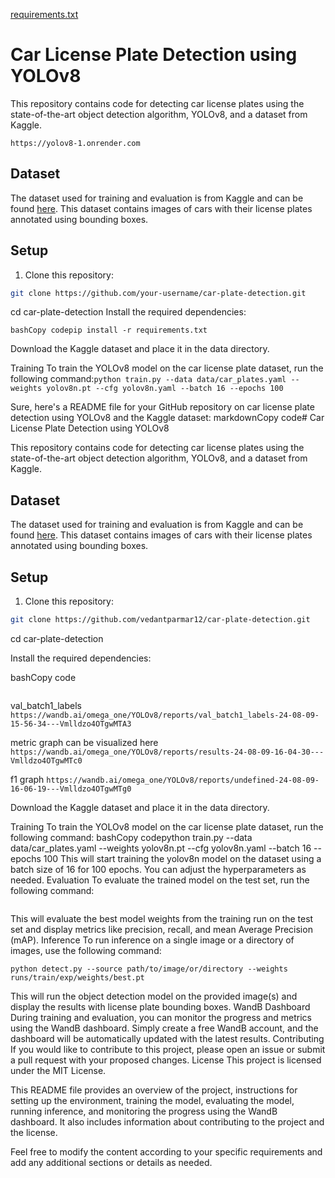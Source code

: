 [requirements.txt](https://github.com/user-attachments/files/15526179/requirements.txt)
# Car License Plate Detection using YOLOv8


This repository contains code for detecting car license plates using the state-of-the-art object detection algorithm, YOLOv8, and a dataset from Kaggle.

```You can access this streamlit  link:
https://yolov8-1.onrender.com
```
## Dataset

The dataset used for training and evaluation is from Kaggle and can be found [here](https://www.kaggle.com/datasets/andrewmvd/car-plate-detection). This dataset contains images of cars with their license plates annotated using bounding boxes.

## Setup

1. Clone this repository:

```bash
git clone https://github.com/your-username/car-plate-detection.git
```
cd car-plate-detection
Install the required dependencies:
```
bashCopy codepip install -r requirements.txt
```
Download the Kaggle dataset and place it in the data directory.

Training
To train the YOLOv8 model on the car license plate dataset, run the following command:``` python train.py --data data/car_plates.yaml --weights yolov8n.pt --cfg yolov8n.yaml --batch 16 --epochs 100 ```

Sure, here's a README file for your GitHub repository on car license plate detection using YOLOv8 and the Kaggle dataset:
markdownCopy code# Car License Plate Detection using YOLOv8

This repository contains code for detecting car license plates using the state-of-the-art object detection algorithm, YOLOv8, and a dataset from Kaggle.

## Dataset

The dataset used for training and evaluation is from Kaggle and can be found [here](https://www.kaggle.com/datasets/andrewmvd/car-plate-detection). This dataset contains images of cars with their license plates annotated using bounding boxes.

## Setup

1. Clone this repository:

```bash
git clone https://github.com/vedantparmar12/car-plate-detection.git
```
cd car-plate-detection

Install the required dependencies:

bashCopy code
``` pip install -r requirements.txt
```


val_batch1_labels
``` https://wandb.ai/omega_one/YOLOv8/reports/val_batch1_labels-24-08-09-15-56-34---Vmlldzo4OTgwMTA3```

metric graph can be visualized here
``` https://wandb.ai/omega_one/YOLOv8/reports/results-24-08-09-16-04-30---Vmlldzo4OTgwMTc0  ```

f1 graph
``` https://wandb.ai/omega_one/YOLOv8/reports/undefined-24-08-09-16-06-19---Vmlldzo4OTgwMTg0 ```



Download the Kaggle dataset and place it in the data directory.

Training
To train the YOLOv8 model on the car license plate dataset, run the following command:
bashCopy codepython train.py --data data/car_plates.yaml --weights yolov8n.pt --cfg yolov8n.yaml --batch 16 --epochs 100
This will start training the yolov8n model on the dataset using a batch size of 16 for 100 epochs. You can adjust the hyperparameters as needed.
Evaluation
To evaluate the trained model on the test set, run the following command:
``` python val.py --data data/car_plates.yaml --weights runs/train/exp/weights/best.pt --task test
```
This will evaluate the best model weights from the training run on the test set and display metrics like precision, recall, and mean Average Precision (mAP).
Inference
To run inference on a single image or a directory of images, use the following command:
```
python detect.py --source path/to/image/or/directory --weights runs/train/exp/weights/best.pt
```
This will run the object detection model on the provided image(s) and display the results with license plate bounding boxes.
WandB Dashboard
During training and evaluation, you can monitor the progress and metrics using the WandB dashboard. Simply create a free WandB account, and the dashboard will be automatically updated with the latest results.
Contributing
If you would like to contribute to this project, please open an issue or submit a pull request with your proposed changes.
License
This project is licensed under the MIT License.

This README file provides an overview of the project, instructions for setting up the environment, training the model, evaluating the model, running inference, and monitoring the progress using the WandB dashboard. It also includes information about contributing to the project and the license.

Feel free to modify the content according to your specific requirements and add any additional sections or details as needed.
